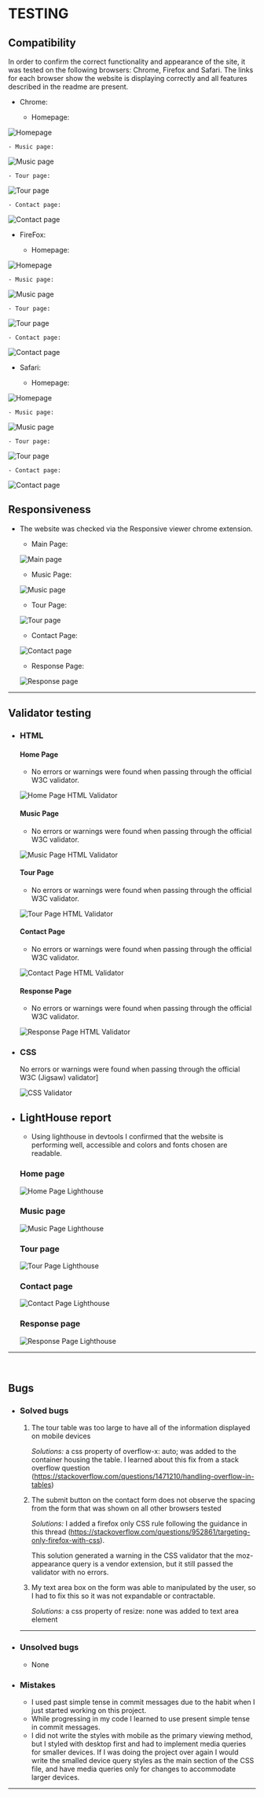 # TESTING


## Compatibility

In order to confirm the correct functionality and appearance of the site, it was tested on the following browsers: Chrome, Firefox and Safari. The links for each browser show the website is displaying correctly and all features described in the readme are present.

  - Chrome:

    - Homepage:

  ![Homepage](https://github.com/rferguson386/jigsawtiger-rework/blob/c3d6fe85625f280974a26ad66edb46e9bcc557f9/documentation/images/chrome_test_homepage.png)

    - Music page:

  ![Music page](https://github.com/rferguson386/jigsawtiger-rework/blob/c3d6fe85625f280974a26ad66edb46e9bcc557f9/documentation/images/chrome_test_musicpage.png)

    - Tour page:

  ![Tour page](https://github.com/rferguson386/jigsawtiger-rework/blob/c3d6fe85625f280974a26ad66edb46e9bcc557f9/documentation/images/chrome_test_tourpage.png)

    - Contact page:

  ![Contact page](https://github.com/rferguson386/jigsawtiger-rework/blob/c3d6fe85625f280974a26ad66edb46e9bcc557f9/documentation/images/chrome_test_contactpage.png)

  - FireFox:

    - Homepage:

  ![Homepage](https://github.com/rferguson386/jigsawtiger-rework/blob/c3d6fe85625f280974a26ad66edb46e9bcc557f9/documentation/images/firefox_test_homepage.png)

    - Music page:

  ![Music page](https://github.com/rferguson386/jigsawtiger-rework/blob/c3d6fe85625f280974a26ad66edb46e9bcc557f9/documentation/images/firefox_test_musicpage.png)

    - Tour page:

  ![Tour page](https://github.com/rferguson386/jigsawtiger-rework/blob/c3d6fe85625f280974a26ad66edb46e9bcc557f9/documentation/images/firefox_test_tourpage.png)

    - Contact page:

  ![Contact page](https://github.com/rferguson386/jigsawtiger-rework/blob/c3d6fe85625f280974a26ad66edb46e9bcc557f9/documentation/images/firefox_test_contactpage.png)


  - Safari:

    - Homepage:

  ![Homepage](documentation/images/safari_test_homepage.jpg)

    - Music page:

  ![Music page](documentation/images/safari_test_musicpage.jpg)

    - Tour page:

  ![Tour page](documentation/images/safari_test_tourpage.jpg)

    - Contact page:

  ![Contact page](documentation/images/safari_test_contactpage.jpg)


## Responsiveness


+ The website was checked via the Responsive viewer chrome extension.

    - Main Page:

    ![Main page](https://github.com/rferguson386/jigsawtiger-rework/blob/5959d22cfe0cab759dc2671ced63b24254a6865f/documentation/images/homepage_responsive_screenshot.png)

    - Music Page:

    ![Music page](https://github.com/rferguson386/jigsawtiger-rework/blob/5959d22cfe0cab759dc2671ced63b24254a6865f/documentation/images/musicpage_responsive_screenshot.png)

    - Tour Page:

    ![Tour page](https://github.com/rferguson386/jigsawtiger-rework/blob/5959d22cfe0cab759dc2671ced63b24254a6865f/documentation/images/tourpage_responsive_screenshot.png)

    - Contact Page:

    ![Contact page](https://github.com/rferguson386/jigsawtiger-rework/blob/5959d22cfe0cab759dc2671ced63b24254a6865f/documentation/images/contactpage_responsive_screenshot.png)

    - Response Page:

    ![Response page](https://github.com/rferguson386/jigsawtiger-rework/blob/5959d22cfe0cab759dc2671ced63b24254a6865f/documentation/images/reponsepage_responsive_screenshot.png)
  

---
## Validator testing
+ ### HTML
  #### Home Page
    - No errors or warnings were found when passing through the official W3C validator.

    ![Home Page HTML Validator](https://validator.w3.org/nu/?doc=https%3A%2F%2Frferguson386.github.io%2Fjigsawtiger-rework%2Findex.html)
    
  #### Music Page
    - No errors or warnings were found when passing through the official W3C validator.

    ![Music Page HTML Validator](https://validator.w3.org/nu/?doc=https%3A%2F%2Frferguson386.github.io%2Fjigsawtiger-rework%2Fmusic.html)

  #### Tour Page
    - No errors or warnings were found when passing through the official W3C validator.

    ![Tour Page HTML Validator](https://validator.w3.org/nu/?doc=https%3A%2F%2Frferguson386.github.io%2Fjigsawtiger-rework%2Ftour.html)

  #### Contact Page
    - No errors or warnings were found when passing through the official W3C validator.

    ![Contact Page HTML Validator](https://validator.w3.org/nu/?doc=https%3A%2F%2Frferguson386.github.io%2Fjigsawtiger-rework%2Fcontact.html)

    #### Response Page
    - No errors or warnings were found when passing through the official W3C validator.

    ![Response Page HTML Validator](https://validator.w3.org/nu/?doc=https%3A%2F%2Frferguson386.github.io%2Fjigsawtiger-rework%2Fresponse.html)
    
+ ### CSS
  No errors or warnings were found when passing through the official W3C (Jigsaw) validator]

  ![CSS Validator](https://jigsaw.w3.org/css-validator/validator?uri=https%3A%2F%2Frferguson386.github.io%2Fjigsawtiger-rework%2Fassets%2Fcss%2Fstyle.css&profile=css3svg&usermedium=all&warning=1&vextwarning=&lang=en)


+ ## LightHouse report

    - Using lighthouse in devtools I confirmed that the website is performing well, accessible and colors and fonts chosen are readable.
    
  ### Home page

  ![Home Page Lighthouse](https://github.com/rferguson386/jigsawtiger-rework/blob/ad2edf066782df5602ffb1fea2d0180613ca59fc/documentation/images/homepage_lighthouse.png)

  ### Music page

  ![Music Page Lighthouse](https://github.com/rferguson386/jigsawtiger-rework/blob/ad2edf066782df5602ffb1fea2d0180613ca59fc/documentation/images/music_lighthouse.png)

  ### Tour page

  ![Tour Page Lighthouse](https://github.com/rferguson386/jigsawtiger-rework/blob/ad2edf066782df5602ffb1fea2d0180613ca59fc/documentation/images/tour_lighthouse.png)

  ### Contact page

  ![Contact Page Lighthouse](https://github.com/rferguson386/jigsawtiger-rework/blob/ad2edf066782df5602ffb1fea2d0180613ca59fc/documentation/images/contact_lighthouse.png)

  ### Response page

  ![Response Page Lighthouse](https://github.com/rferguson386/jigsawtiger-rework/blob/ad2edf066782df5602ffb1fea2d0180613ca59fc/documentation/images/response_lighthouse.png)

---
​
## Bugs
+ ### Solved bugs
    1. The tour table was too large to have all of the information displayed on mobile devices
    
        *Solutions:* a css property of overflow-x: auto; was added to the container housing the table. I learned about this fix from a stack overflow question (https://stackoverflow.com/questions/1471210/handling-overflow-in-tables)

    2. The submit button on the contact form does not observe the spacing from the form that was shown on all other browsers tested
    
        *Solutions:* I added a firefox only CSS rule following the guidance in this thread (https://stackoverflow.com/questions/952861/targeting-only-firefox-with-css).

        This solution generated a warning in the CSS validator that the moz-appearance query is a vendor extension, but it still passed the validator with no errors.

    3. My text area box on the form was able to manipulated by the user, so I had to fix this so it was not expandable or contractable.

        *Solutions:* a css property of resize: none was added to text area element

   
    ---
+ ### Unsolved bugs
    - None
+ ### Mistakes
    - I used past simple tense in commit messages due to the habit when I just started working on this project.
    - While progressing in my code I learned to use present simple tense in commit messages.
    - I did not write the styles with mobile as the primary viewing method, but I styled with desktop first and had to implement media queries for smaller devices. If I was doing the project over again I would write the smalled device query styles as the main section of the CSS file, and have media queries only for changes to accommodate larger devices.

---